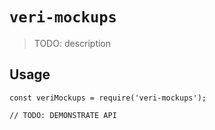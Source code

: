 # `veri-mockups`

> TODO: description

## Usage

```
const veriMockups = require('veri-mockups');

// TODO: DEMONSTRATE API
```
